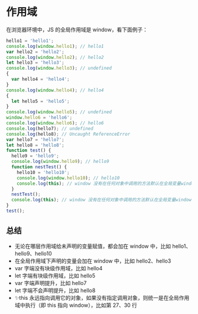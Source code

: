 # 作用域

在浏览器环境中，JS 的全局作用域是 window，看下面例子：

```javascript
hello1 = 'hello1';
console.log(window.hello1); // hello1
var hello2 = 'hello2';
console.log(window.hello2); // hello2
let hello3 = 'hello3';
console.log(window.hello3); // undefined
{
  var hello4 = 'hello4';
}
console.log(window.hello4); // hello4
{
  let hello5 = 'hello5';
}
console.log(window.hello5); // undefined
window.hello6 = 'hello6';
console.log(window.hello6); // hello6
console.log(hello7); // undefined
console.log(hello8); // Uncaught ReferenceError
var hello7 = 'hello7';
let hello8 = 'hello8';
function test() {
  hello9 = 'hello9';
  console.log(window.hello9); // hello9
  function nestTest() {
    hello10 = 'hello10';
    console.log(window.hello10); // hello10
    console.log(this); // window 没有在任何对象中调用的方法默认在全局变量window中调用
  }
  nestTest();
  console.log(this); // window 没有在任何对象中调用的方法默认在全局变量window中调用
}
test();
```

## 总结

- 无论在哪层作用域给未声明的变量赋值，都会加在 window 中，比如 hello1、hello9、hello10
- 在全局作用域下声明的变量会加在 window 中，比如 hello2、hello3
- var 字端没有块级作用域，比如 hello4
- let 字端有块级作用域，比如 hello5
- var 字端声明提升，比如 hello7
- let 字端不会声明提升，比如 hello8
- ✨this 永远指向调用它的对象，如果没有指定调用对象，则统一是在全局作用域中执行（即 this 指向 window），比如第 27、30 行
